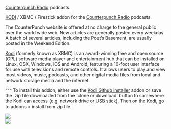<a href="https://www.counterpunch.org">Counterpunch Radio</a> podcasts.<br>

<a href="kodi.tv">KODI<a> / XBMC / Firestick addon for the <a href="https://store.counterpunch.org/category/counterpunch-radio-podcasts/">Counterpunch Radio</a> podcasts.<br>

The CounterPunch website is offered at no charge to the general public over the world wide web. New articles are generally posted every weekday. A batch of several articles, including the Poet’s Basement, are usually posted in the Weekend Edition.<br>

<a href="www.kodi.tv">Kodi</a> (formerly known as XBMC) is an award-winning free and open source (GPL) software media player and entertainment hub that can be installed on Linux, OSX, Windows, iOS and Android, featuring a 10-foot user interface for use with televisions and remote controls. It allows users to play and view most videos, music, podcasts, and other digital media files from local and network storage media and the internet.<br>

^^^ To install this addon, either use the <a href="https://www.tvaddons.co/github-browser-kodi/">Kodi Github installer</a> addon or save the .zip file downloaded from the 'clone or download' button to somewhere the Kodi can access (e.g. network drive or USB stick). Then on the Kodi, go to addons > install from zip file.<br>

<img src="https://uziiw38pmyg1ai60732c4011-wpengine.netdna-ssl.com/wp-content/dropzone/2015/06/cpradio-podcast-150x150.png">
<br><a href="http://www.kodi.tv"><img src="https://kodi.tv/sites/default/files/page/field_image/about--devices.jpg">
